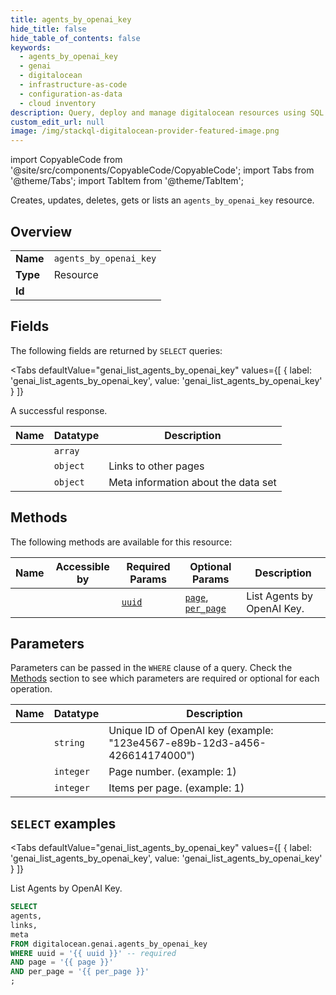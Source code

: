 ```yaml
--- 
title: agents_by_openai_key
hide_title: false
hide_table_of_contents: false
keywords:
  - agents_by_openai_key
  - genai
  - digitalocean
  - infrastructure-as-code
  - configuration-as-data
  - cloud inventory
description: Query, deploy and manage digitalocean resources using SQL
custom_edit_url: null
image: /img/stackql-digitalocean-provider-featured-image.png
---
```


import CopyableCode from '@site/src/components/CopyableCode/CopyableCode';
import Tabs from '@theme/Tabs';
import TabItem from '@theme/TabItem';

Creates, updates, deletes, gets or lists an <code>agents_by_openai_key</code> resource.

## Overview
<table><tbody>
<tr><td><b>Name</b></td><td><code>agents_by_openai_key</code></td></tr>
<tr><td><b>Type</b></td><td>Resource</td></tr>
<tr><td><b>Id</b></td><td><CopyableCode code="digitalocean.genai.agents_by_openai_key" /></td></tr>
</tbody></table>

## Fields

The following fields are returned by `SELECT` queries:

<Tabs
    defaultValue="genai_list_agents_by_openai_key"
    values={[
        { label: 'genai_list_agents_by_openai_key', value: 'genai_list_agents_by_openai_key' }
    ]}
>
<TabItem value="genai_list_agents_by_openai_key">

A successful response.

<table>
<thead>
    <tr>
    <th>Name</th>
    <th>Datatype</th>
    <th>Description</th>
    </tr>
</thead>
<tbody>
<tr>
    <td><CopyableCode code="agents" /></td>
    <td><code>array</code></td>
    <td></td>
</tr>
<tr>
    <td><CopyableCode code="links" /></td>
    <td><code>object</code></td>
    <td>Links to other pages</td>
</tr>
<tr>
    <td><CopyableCode code="meta" /></td>
    <td><code>object</code></td>
    <td>Meta information about the data set</td>
</tr>
</tbody>
</table>
</TabItem>
</Tabs>

## Methods

The following methods are available for this resource:

<table>
<thead>
    <tr>
    <th>Name</th>
    <th>Accessible by</th>
    <th>Required Params</th>
    <th>Optional Params</th>
    <th>Description</th>
    </tr>
</thead>
<tbody>
<tr>
    <td><a href="#genai_list_agents_by_openai_key"><CopyableCode code="genai_list_agents_by_openai_key" /></a></td>
    <td><CopyableCode code="select" /></td>
    <td><a href="#parameter-uuid"><code>uuid</code></a></td>
    <td><a href="#parameter-page"><code>page</code></a>, <a href="#parameter-per_page"><code>per_page</code></a></td>
    <td>List Agents by OpenAI Key.</td>
</tr>
</tbody>
</table>

## Parameters

Parameters can be passed in the `WHERE` clause of a query. Check the [Methods](#methods) section to see which parameters are required or optional for each operation.

<table>
<thead>
    <tr>
    <th>Name</th>
    <th>Datatype</th>
    <th>Description</th>
    </tr>
</thead>
<tbody>
<tr id="parameter-uuid">
    <td><CopyableCode code="uuid" /></td>
    <td><code>string</code></td>
    <td>Unique ID of OpenAI key (example: "123e4567-e89b-12d3-a456-426614174000")</td>
</tr>
<tr id="parameter-page">
    <td><CopyableCode code="page" /></td>
    <td><code>integer</code></td>
    <td>Page number. (example: 1)</td>
</tr>
<tr id="parameter-per_page">
    <td><CopyableCode code="per_page" /></td>
    <td><code>integer</code></td>
    <td>Items per page. (example: 1)</td>
</tr>
</tbody>
</table>

## `SELECT` examples

<Tabs
    defaultValue="genai_list_agents_by_openai_key"
    values={[
        { label: 'genai_list_agents_by_openai_key', value: 'genai_list_agents_by_openai_key' }
    ]}
>
<TabItem value="genai_list_agents_by_openai_key">

List Agents by OpenAI Key.

```sql
SELECT
agents,
links,
meta
FROM digitalocean.genai.agents_by_openai_key
WHERE uuid = '{{ uuid }}' -- required
AND page = '{{ page }}'
AND per_page = '{{ per_page }}'
;
```
</TabItem>
</Tabs>
